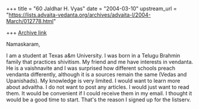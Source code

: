 +++
title = "60 Jaldhar H. Vyas"
date = "2004-03-10"
upstream_url = "https://lists.advaita-vedanta.org/archives/advaita-l/2004-March/012778.html"

+++
[Archive link](https://lists.advaita-vedanta.org/archives/advaita-l/2004-March/012778.html)

Namaskaram,

I am a student at Texas a&m University. I was born in a Telugu Brahmin
family that practices shivitism.  My friend and me have interests in
vendanta. He is a vaishnavite and I was surprised how different schools
preach vendanta differently, although it is a sources remain the same
(Vedas and Upanishads).  My knowledge is very limited. I would want to
learn more about advaitha. I do not want to post any articles. I would
just want to read them. It would be convenient if I could receive them in
my email. I thought it would be a good time to start. That's the reason I
signed up for the listserv.

